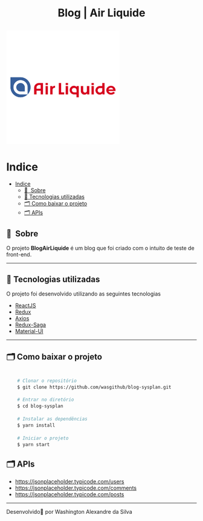 <h1 align="center">
    Blog | Air Liquide
</h1>

<h2>
    <img src="public/air-liquide-logo.svg" width= 300>
</h2>

# Indice

- [Indice](#indice)
  - [🔖&nbsp; Sobre](#-sobre)
  - [🚀 Tecnologias utilizadas](#-tecnologias-utilizadas)
  - [🗂 Como baixar o projeto](#-como-baixar-o-projeto)
  - [🗂 APIs](#-apis)

## 🔖&nbsp; Sobre

O projeto **BlogAirLiquide** é um blog que foi criado com o intuito de teste de front-end.

---

## 🚀 Tecnologias utilizadas

O projeto foi desenvolvido utilizando as seguintes tecnologias

- [ReactJS](https://reactjs.org)
- [Redux](https://redux.org)
- [Axios](https://github.com/axios/axios)
- [Redux-Saga](https://redux-saga.js.org/docs/api/)
- [Material-UI](https://material-ui.com/pt/)

---

## 🗂 Como baixar o projeto

```bash

    # Clonar o repositório
    $ git clone https://github.com/wasgithub/blog-sysplan.git

    # Entrar no diretório
    $ cd blog-sysplan

    # Instalar as dependências
    $ yarn install

    # Iniciar o projeto
    $ yarn start
```

## 🗂 APIs

- https://jsonplaceholder.typicode.com/users
- https://jsonplaceholder.typicode.com/comments
- https://jsonplaceholder.typicode.com/posts

---

Desenvolvido💜 por Washington Alexandre da Silva

